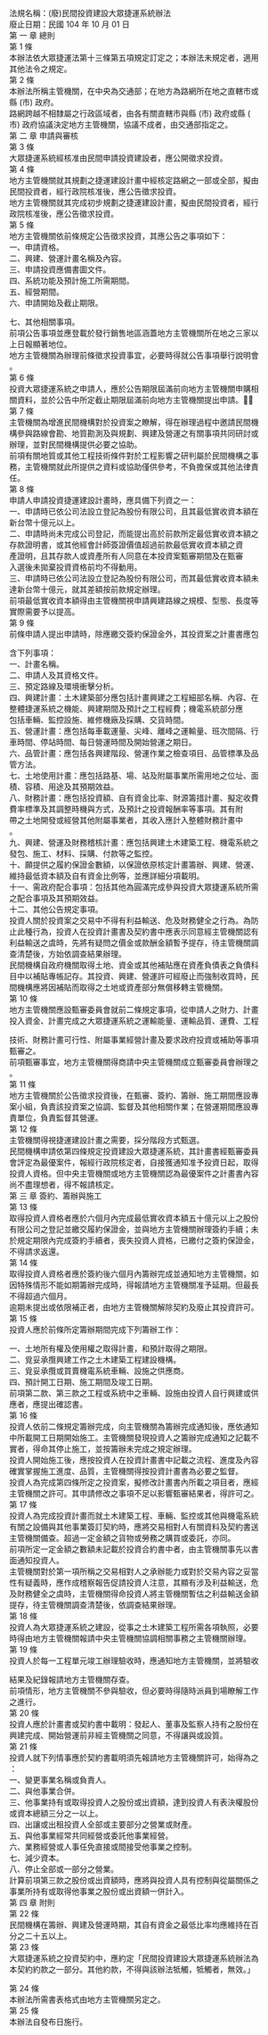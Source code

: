 法規名稱：(廢)民間投資建設大眾捷運系統辦法  
廢止日期：民國 104 年 10 月 01 日  
第 一 章 總則  
第 1 條  
本辦法依大眾捷運法第十三條第五項規定訂定之；本辦法未規定者，適用  
其他法令之規定。  
第 2 條  
本辦法所稱主管機關，在中央為交通部；在地方為路網所在地之直轄市或  
縣 (市) 政府。  
路網跨越不相隸屬之行政區域者，由各有關直轄市與縣 (市) 政府或縣 (  
市) 政府協議決定地方主管機關，協議不成者，由交通部指定之。  
第 二 章 申請與審核  
第 3 條  
大眾捷運系統經核准由民間申請投資建設者，應公開徵求投資。  
第 4 條  
地方主管機關就其規劃之捷運建設計畫中經核定路網之一部或全部，擬由  
民間投資者，經行政院核准後，應公告徵求投資。  
地方主管機關就其完成初步規劃之捷運建設計畫，擬由民間投資者，經行  
政院核准後，應公告徵求投資。  
第 5 條  
地方主管機關依前條規定公告徵求投資，其應公告之事項如下：  
一、申請資格。  
二、興建、營運計畫名稱及內容。  
三、申請投資應備書圖文件。  
四、系統功能及預計施工所需期間。  
五、經營期間。  
六、申請開始及截止期限。  


七、其他相關事項。  
前項公告事項並應登載於發行銷售地區涵蓋地方主管機關所在地之三家以  
上日報顯著地位。  
地方主管機關為辦理前條徵求投資事宜，必要時得就公告事項舉行說明會  
。  
第 6 條  
投資大眾捷運系統之申請人，應於公告期限屆滿前向地方主管機關申購相  
關資料，並於公告中所定截止期限屆滿前向地方主管機關提出申請。￿￿  
第 7 條  
主管機關為增進民間機構對於投資案之瞭解，得在辦理過程中邀請民間機  
構參與路線會勘、地質勘測及與規劃、興建及營運之有關事項共同研討或  
辦理，並對民間機構提供必要之協助。  
前項有關地質或其他工程技術條件對於工程影響之研判屬於民間機構之事  
務，主管機關就此所提供之資料或協助僅供參考，不負擔保或其他法律責  
任。  
第 8 條  
申請人申請投資捷運建設計畫時，應具備下列資之一：  
一、申請時已依公司法設立登記為股份有限公司，且其最低實收資本額在  
新台幣十億元以上。  
二、申請時尚未完成公司登記，而能提出高於前款所定最低實收資本額之  
存款證明書，或其他經會計師簽證價值超過前款最低實收資本額之資  
產證明，且其存款人或資產所有人同意在本投資案甄審期間及在甄審  
入選後未拋棄投資資格前均不得動用。  
三、申請時已依公司法設立登記為股份有限公司，而其最低實收資本額未  
達新台幣十億元，就其差額按前款規定辦理。  
前項最低實收資本額得由主管機關視申請興建路線之規模、型態、長度等  
實際需要予以提高。  
第 9 條  
前條申請人提出申請時，除應繳交簽約保證金外，其投資案之計畫書應包  


含下列事項：  
一、計畫名稱。  
二、申請人及其資格文件。  
三、預定路線及環境衝擊分析。  
四、興建計畫：土木建築部分應包括計畫興建之工程細部名稱、內容、在  
整體捷運系統之機能、興建期間及預計之工程經費；機電系統部分應  
包括車輛、監控設施、維修機廠及採購、交貨時間。  
五、營運計畫：應包括每車載運量、尖峰、離峰之運輸量、班次間隔、行  
車時間、停站時間、每日營運時間及開始營運之期日。  
六、品管計畫：應包括各興建階段、營運作業之檢查項目、品管標準及品  
管方法。  
七、土地使用計畫：應包括路基、場、站及附屬事業所需用地之位址、面  
積、容積、用途及其預期效益。  
八、財務計畫：應包括投資額、自有資金比率、財源籌措計畫、擬定收費  
費率標準及其調整時機與方式，及預計之投資報酬率等事項。其有附  
帶之土地開發或經營其他附屬事業者，其收入應計入整體財務計畫中  
。  
九、興建、營運及財務稽核計畫：應包括興建土木建築工程、機電系統之  
發包、施工、材料、採購、付款等之監控。  
十、願提供之履約保證金數額，以保證依原核定計畫籌辦、興建、營運、  
維持最低資本額及自有資金比例等，並應詳細分項載明。  
十一、需政府配合事項：包括其他為圓滿完成參與投資大眾捷運系統所需  
之配合事項及其預期效益。  
十二、其他公告規定事項。  
投資人關於投資案之交易中不得有利益輸送、危及財務健全之行為。為防  
止此種行為，投資人在投資計畫書及契約書中應表示同意經主管機關認有  
利益輸送之虞時，先將有疑問之價金或款酬金額暫予提存，待主管機關調  
查清楚後，方始依調查結果辦理。  
民間機構自政府機關取得土地、資金或其他補貼應在資產負債表之負債科  
目中以補貼專帳記存。其投資、興建、營運許可經廢止而強制收買時，民  
間機構應將因補貼而取得之土地或資產部分無償移轉主管機關。  
第 10 條  
地方主管機關應設甄審委員會就前二條規定事項，從申請人之財力、計畫  
投入資金、計畫完成之大眾捷運系統之運輸能量、運輸品質、運費、工程  


技術、財務計畫可行性、附屬事業經營計畫及要求政府投資或補助等事項  
甄審之。  
前項甄審事宜，地方主管機關得商請中央主管機關成立甄審委員會辦理之  
。  
第 11 條  
地方主管機關於公告徵求投資後，在甄審、簽約、籌辦、施工期間應設專  
案小組，負責該投資案之協調、監督及其他相關作業；在營運期間應設專  
責單位，負責監督其營運。  
第 12 條  
主管機關得視捷運建設計畫之需要，採分階段方式甄選。  
民間機構申請依第四條規定投資建設大眾捷運系統，其計畫書經甄審委員  
會評定為最優案件，報經行政院核定者，自接獲通知准予投資日起，取得  
投資人資格。但中央主管機關或地方主管機關認為最優案件之計畫書內容  
尚不盡理想者，得不報請核定。  
第 三 章 簽約、籌辦與施工  
第 13 條  
取得投資人資格者應於六個月內完成最低實收資本額五十億元以上之股份  
有限公司之登記並繳交履約保證金，並與地方主管機關辦理簽約手續；未  
於規定期限內完成簽約手續者，喪失投資人資格，已繳付之簽約保證金，  
不得請求返還。  
第 14 條  
取得投資人資格者應於簽約後六個月內籌辦完成並通知地方主管機關，如  
因特殊情形不能如期籌辦完成時，得報請地方主管機關准予延期。但最長  
不得超過六個月。  
逾期未提出或依限補正者，由地方主管機關解除契約及廢止其投資許可。  
第 15 條  
投資人應於前條所定籌辦期間完成下列籌辦工作：  


一、土地所有權及使用權之取得計畫，和預計取得之期限。  
二、覓妥承攬興建工作之土木建築工程建設機構。  
三、覓妥承攬或買賣機電系統車輛、設施之供應商。  
四、預計開工日期、施工期間及竣工日期。  
前項第二款、第三款之工程或系統中之車輛、設施由投資人自行興建或供  
應者，應提出確認書。  
第 16 條  
投資人依前二條規定籌辦完成，向主管機關為籌辦完成通知後，應依通知  
中所載開工日期開始施工。主管機關發現投資人之籌辦完成通知之記載不  
實者，得命其停止施工，並按籌辦未完成之規定辦理。  
投資人開始施工後，應按投資人在投資計畫書中記載之流程、進度及內容  
確實掌握施工進度、品質，主管機關得按投資計畫書為必要之監督。  
投資人為完成第四條所定之投資案，擬修改計畫書內所載之項目者，應經  
主管機關之許可。其申請修改之事項不足以影響甄審結果者，得許可之。  
第 17 條  
投資人為完成投資計畫而就土木建築工程、車輛、監控或其他與機電系統  
有關之設備與其他事業簽訂契約時，應將交易相對人有關資料及契約書送  
主管機關備查。超過一定金額之貨物或勞務之購買或委託，亦同。  
前項所定一定金額之數額未記載於投資合約書中者，由主管機關事先以書  
面通知投資人。  
主管機關對於第一項所稱之交易相對人之承辦能力或對於交易內容之妥當  
性有疑義時，應作成稽察報告促請投資人注意，其顯有涉及利益輸送，危  
及財務健全之虞時，主管機關得命投資人將主管機關暫估之利益輸送金額  
提存，待主管機關調查清楚後，依調查結果辦理。  
第 18 條  
投資人為大眾捷運系統之建設，從事之土木建築工程所需各項執照，必要  
時得由地方主管機關報請中央主管機關協調相關事務之主管機關辦理。  
第 19 條  
投資人於每一工程單元竣工辦理驗收時，應通知地方主管機關，並將驗收  


結果及紀錄報請地方主管機關存查。  
前項情形，地方主管機關不參與驗收，但必要時得隨時派員到場瞭解工作  
之進行。  
第 20 條  
投資人應於計畫書或契約書中載明：發起人、董事及監察人持有之股份在  
興建完成、開始營運前非經主管機關之同意，不得讓與或設質。  
第 21 條  
投資人就下列情事應於契約書載明須先報請地方主管機關許可，始得為之  
：  
一、變更事業名稱或負責人。  
二、與他事業合併。  
三、他事業持有或取得投資人之股份或出資額，達到投資人有表決權股份  
或資本總額三分之一以上。  
四、出讓或出租投資人全部或主要部分之營業或財產。  
五、與他事業經常共同經營或委託他事業經營。  
六、業務經營或人事任免直接或間接受他事業之控制。  
七、減少資本。  
八、停止全部或一部分之營業。  
計算前項第三款之股份或出資額時，應將與投資人具有控制與從屬關係之  
事業所持有或取得他事業之股份或出資額一併計入。  
第 四 章 附則  
第 22 條  
民間機構在籌辦、興建及營運時期，其自有資金之最低比率均應維持在百  
分之二十五以上。  
第 23 條  
大眾捷運系統之投資契約中，應約定「民間投資建設大眾捷運系統辦法為  
本契約約款之一部分。其他約款，不得與該辦法牴觸，牴觸者，無效。」  


第 24 條  
本辦法所需書表格式由地方主管機關另定之。  
第 25 條  
本辦法自發布日施行。  



